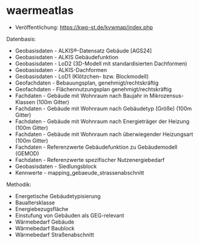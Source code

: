# waermeatlas
- Veröffentlichung: https://kwp-st.de/kvwmap/index.php

Datenbasis:
- Geobasisdaten - ALKIS®-Datensatz Gebäude [AGS24]
- Geobasisdaten - ALKIS Gebäudefunktion
- Geobasisdaten - LoD2 (3D-Modell mit standardisierten Dachformen)
- Geobasisdaten - ALKIS-Dachformen
- Geobasisdaten - LoD1 (Klötzchen- bzw. Blockmodell)
- Geofachdaten - Bebauungsplan, genehmigt/rechtskräftig
- Geofachdaten - Flächennutzungsplan genehmigt/rechtskräftig
- Fachdaten - Gebäude mit Wohnraum nach Baujahr in Mikrozensus-Klassen (100m Gitter)
- Fachdaten - Gebäude mit Wohnraum nach Gebäudetyp (Größe) (100m Gitter)
- Fachdaten - Gebäude mit Wohnraum nach Energieträger der Heizung (100m Gitter)
- Fachdaten - Gebäude mit Wohnraum nach überwiegender Heizungsart (100m Gitter)
- Fachdaten - Referenzwerte Gebäudefunktion zu Gebäudemodell (GEMOD)
- Fachdaten - Referenzwerte spezifischer Nutzenergiebedarf
- Geobasisdaten - Siedlungsblock
- Kennwerte - mapping_gebaeude_strassenabschnitt

Methodik:
- Energetische Gebäudetypisierung
- Baualtersklasse
- Energiebezugsfläche
- Einstufung von Gebäuden als GEG-relevant
- Wärmebedarf Gebäude
- Wärmebedarf Baublock
- Wärmebedarf Straßenabschnitt
